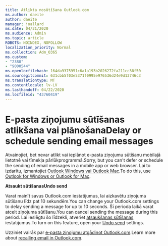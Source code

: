```yaml
---
title: Atlikta nosūtīšana Outlook.com
ms.author: daeite
author: daeite
manager: joallard
ms.date: 04/21/2020
ms.audience: Admin
ms.topic: article
ROBOTS: NOINDEX, NOFOLLOW
localization_priority: Normal
ms.collection: Adm_O365
ms.custom:
- "2380"
- "9000544"
ms.openlocfilehash: 164da9375951c6a1a193b2026272fa211cc38f50
ms.sourcegitcommit: 631cbb5f03e5371f0995e976536d24e9d13746c3
ms.translationtype: MT
ms.contentlocale: lv-LV
ms.lasthandoff: 04/22/2020
ms.locfileid: "43760419"
---
```

# <a name="delay-or-schedule-sending-email-messages"></a><span data-ttu-id="4f7c0-102">E-pasta ziņojumu sūtīšanas atlikšana vai plānošana</span><span class="sxs-lookup"><span data-stu-id="4f7c0-102">Delay or schedule sending email messages</span></span>

<span data-ttu-id="4f7c0-103">Atvainojiet, bet nevar atlikt vai ieplānot e-pasta ziņojumu sūtīšanu mobilajā lietotnē vai tīmekļa pārlūkprogrammā.</span><span class="sxs-lookup"><span data-stu-id="4f7c0-103">Sorry, but you can't defer or schedule the sending of email messages in a mobile app or web browser.</span></span> <span data-ttu-id="4f7c0-104">Lai to izdarītu, izmantojiet [Outlook Windows vai Outlook Mac](https://products.office.com/outlook/email-and-calendar-software-microsoft-outlook).</span><span class="sxs-lookup"><span data-stu-id="4f7c0-104">To do this, use [Outlook for Windows or Outlook for Mac](https://products.office.com/outlook/email-and-calendar-software-microsoft-outlook).</span></span>

<span data-ttu-id="4f7c0-105">**Atsaukt sūtīšanas**</span><span class="sxs-lookup"><span data-stu-id="4f7c0-105">**Undo send**</span></span>

<span data-ttu-id="4f7c0-106">Varat mainīt savus Outlook.com iestatījumus, lai aizkavētu ziņojuma sūtīšanu līdz pat 10 sekundēm.</span><span class="sxs-lookup"><span data-stu-id="4f7c0-106">You can change your Outlook.com settings to delay sending a message for up to 10 seconds.</span></span> <span data-ttu-id="4f7c0-107">Šī perioda laikā varat atcelt ziņojuma sūtīšanu.</span><span class="sxs-lookup"><span data-stu-id="4f7c0-107">You can cancel sending the message during this period.</span></span> <span data-ttu-id="4f7c0-108">Lai ieslēgtu šo līdzekli, atveriet [atsaukšanas sūtīšanas](https://outlook.live.com/mail/options/mail/messageContent/undoSend) iestatījumus.</span><span class="sxs-lookup"><span data-stu-id="4f7c0-108">To turn on this feature, open your [Undo send](https://outlook.live.com/mail/options/mail/messageContent/undoSend) settings.</span></span>

<span data-ttu-id="4f7c0-109">Uzziniet vairāk par [e-pasta ziņojumu atgādinot Outlook.com](https://support.office.com/article/c069ddde-5282-4085-8f4c-d7b133324f8a?wt.mc_id=Office_Outlook_com_Alchemy).</span><span class="sxs-lookup"><span data-stu-id="4f7c0-109">Learn more about [recalling email in Outlook.com](https://support.office.com/article/c069ddde-5282-4085-8f4c-d7b133324f8a?wt.mc_id=Office_Outlook_com_Alchemy).</span></span>